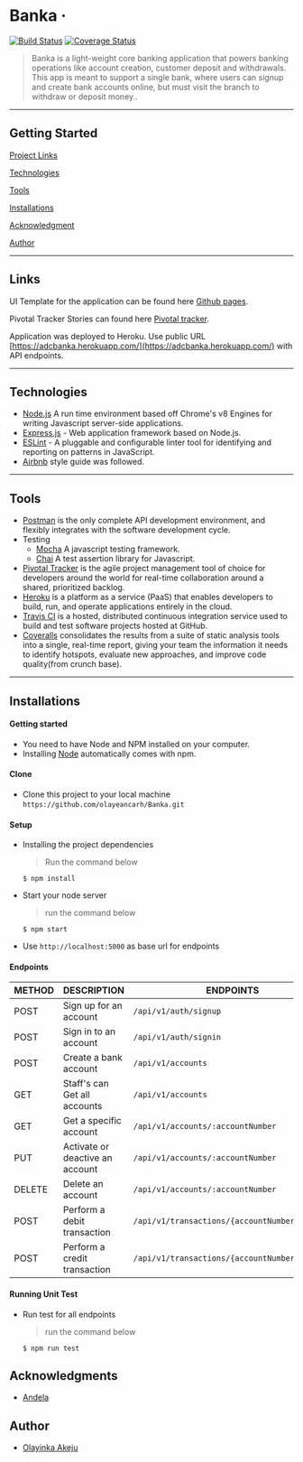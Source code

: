 # Banka  &middot;
[![Build Status](https://travis-ci.com/olayeancarh/Banka.svg?branch=develop)](https://travis-ci.com/olayeancarh/Banka)
[![Coverage Status](https://coveralls.io/repos/github/olayeancarh/Banka/badge.svg?branch=develop)](https://coveralls.io/github/olayeancarh/Banka?branch=develop)

> Banka is a light-weight core banking application that powers banking operations like account
creation, customer deposit and withdrawals. This app is meant to support a single bank, where
users can signup and create bank accounts online, but must visit the branch to withdraw or
deposit money..

---
## Getting Started

[Project Links](#links) 

[Technologies](#technologies)

[Tools](#tools)

[Installations](#installations)

[Acknowledgment](#acknowledgments)

[Author](#author)


---
 
## Links

UI Template for the application can be found here [Github pages](http://olayeancarh.github.io).

Pivotal Tracker Stories can found here [Pivotal tracker](https://www.pivotaltracker.com/n/projects/2321509).

Application was deployed to Heroku. Use public URL [https://adcbanka.herokuapp.com/](https://adcbanka.herokuapp.com/) with API endpoints.

---

## Technologies

[node]: (https://nodejs.org)

- [Node.js](node) A run time environment based off Chrome's v8 Engines for writing Javascript server-side applications.
- [Express.js](https://expressjs.com) - Web application framework based on Node.js.
- [ESLint](https://eslint.org/) - A pluggable and configurable linter tool for identifying and reporting on patterns in JavaScript.
- [Airbnb](https://www.npmjs.com/package/eslint-config-airbnb) style guide was followed.

---

## Tools
- [Postman](https://www.getpostman.com/) is the only complete API development environment, and flexibly integrates with the software development cycle.
- Testing
  - [Mocha](https://mochajs.org/) A javascript testing framework.
  - [Chai](https://chaijs.com) A test assertion library for Javascript.
- [Pivotal Tracker](https://www.pivotaltracker.com) is the agile project management tool of choice for developers around the world for real-time collaboration around a shared, prioritized backlog.
- [Heroku](https://www.heroku.com/) is a platform as a service (PaaS) that enables developers to build, run, and operate applications entirely in the cloud.
- [Travis CI](https://travis-ci.org/) is a hosted, distributed continuous integration service used to build and test software projects hosted at GitHub.
- [Coveralls](https://codeclimate.com/) consolidates the results from a suite of static analysis tools into a single, real-time report, giving your team the information it needs to identify hotspots, evaluate new approaches, and improve code quality(from crunch base).

---

## Installations

#### Getting started

- You need to have Node and NPM installed on your computer.
- Installing [Node](node) automatically comes with npm.

#### Clone

- Clone this project to your local machine `https://github.com/olayeancarh/Banka.git`

#### Setup

- Installing the project dependencies
  > Run the command below
  ```shell
  $ npm install
  ```
- Start your node server
  > run the command below
  ```shell
  $ npm start
  ```
- Use `http://localhost:5000` as base url for endpoints

#### Endpoints

| METHOD | DESCRIPTION                             | ENDPOINTS                 | 
| ------ | --------------------------------------- | ------------------------- | 
| POST   | Sign up for an account                  | `/api/v1/auth/signup`     | 
| POST   | Sign in to an account                   | `/api/v1/auth/signin`     | 
| POST   | Create a bank account                   | `/api/v1/accounts`        | 
| GET    | Staff's can Get all accounts            | `/api/v1/accounts`        | 
| GET    | Get a specific account                  | `/api/v1/accounts/:accountNumber`| 
| PUT    | Activate or deactive an account         | `/api/v1/accounts/:accountNumber`| 
| DELETE | Delete an account                       | `/api/v1/accounts/:accountNumber`|
| POST   | Perform a debit transaction             | `/api/v1/transactions/{accountNumber}/debit`| 
| POST   | Perform a credit transaction            | `/api/v1/transactions/{accountNumber}/credit`| 

#### Running Unit Test
- Run test for all endpoints
  > run the command below
  ```shell
  $ npm run test
  ```

## Acknowledgments

- [Andela](https://andela.com/)

## Author

- [Olayinka Akeju](https://github.com/olayeancarh)

